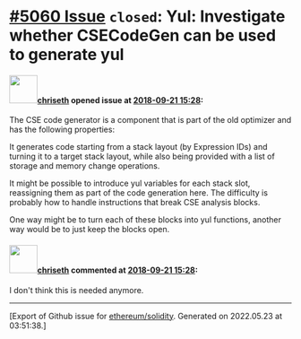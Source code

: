 # [\#5060 Issue](https://github.com/ethereum/solidity/issues/5060) `closed`: Yul: Investigate whether CSECodeGen can be used to generate yul

#### <img src="https://avatars.githubusercontent.com/u/9073706?v=4" width="50">[chriseth](https://github.com/chriseth) opened issue at [2018-09-21 15:28](https://github.com/ethereum/solidity/issues/5060):

The CSE code generator is a component that is part of the old optimizer and has the following properties:

It generates code starting from a stack layout (by Expression IDs) and turning it to a target stack layout, while also being provided with a list of storage and memory change operations.

It might be possible to introduce yul variables for each stack slot, reassigning them as part of the code generation here. The difficulty is probably how to handle instructions that break CSE analysis blocks. 

One way might be to turn each of these blocks into yul functions, another way would be to just keep the blocks open.

#### <img src="https://avatars.githubusercontent.com/u/9073706?v=4" width="50">[chriseth](https://github.com/chriseth) commented at [2018-09-21 15:28](https://github.com/ethereum/solidity/issues/5060#issuecomment-470485221):

I don't think this is needed anymore.


-------------------------------------------------------------------------------



[Export of Github issue for [ethereum/solidity](https://github.com/ethereum/solidity). Generated on 2022.05.23 at 03:51:38.]
